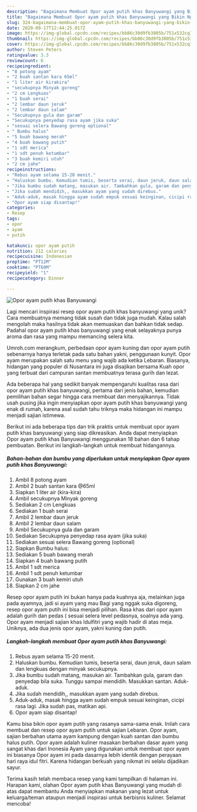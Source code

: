 ```yaml
---
description: "Bagaimana Membuat Opor ayam putih khas Banyuwangi yang Bikin Ngiler"
title: "Bagaimana Membuat Opor ayam putih khas Banyuwangi yang Bikin Ngiler"
slug: 324-bagaimana-membuat-opor-ayam-putih-khas-banyuwangi-yang-bikin-ngiler
date: 2020-09-17T12:44:25.017Z
image: https://img-global.cpcdn.com/recipes/bb86c30d9fb3805b/751x532cq70/opor-ayam-putih-khas-banyuwangi-foto-resep-utama.jpg
thumbnail: https://img-global.cpcdn.com/recipes/bb86c30d9fb3805b/751x532cq70/opor-ayam-putih-khas-banyuwangi-foto-resep-utama.jpg
cover: https://img-global.cpcdn.com/recipes/bb86c30d9fb3805b/751x532cq70/opor-ayam-putih-khas-banyuwangi-foto-resep-utama.jpg
author: Steven Peters
ratingvalue: 3.3
reviewcount: 6
recipeingredient:
- "8 potong ayam"
- "2 buah santan kara 65ml"
- "1 liter air kirakira"
- "secukupnya Minyak goreng"
- "2 cm Lengkuas"
- "1 buah serai"
- "2 lembar daun jeruk"
- "2 lembar daun salam"
- "Secukupnya gula dan garam"
- "Secukupnya penyedap rasa ayam jika suka"
- "sesuai selera Bawang goreng optional"
- " Bumbu halus"
- "5 buah bawang merah"
- "4 buah bawang putih"
- "1 sdt merica"
- "1 sdt penuh ketumbar"
- "3 buah kemiri utuh"
- "2 cm jahe"
recipeinstructions:
- "Rebus ayam selama 15-20 menit."
- "Haluskan bumbu. Kemudian tumis, beserta serai, daun jeruk, daun salam dan lengkuas dengan minyak secukupnya."
- "Jika bumbu sudah matang, masukan air. Tambahkan gula, garam dan penyedap bila suka. Tunggu sampai mendidih. Masukkan santan. Aduk-aduk."
- "Jika sudah mendidih,, masukkan ayam yang sudah direbus."
- "Aduk-aduk, masak hingga ayam sudah empuk sesuai keinginan, cicipi rasa lagi. Jika sudah pas, matikan api."
- "Opor ayam siap disantap!"
categories:
- Resep
tags:
- opor
- ayam
- putih

katakunci: opor ayam putih 
nutrition: 212 calories
recipecuisine: Indonesian
preptime: "PT12M"
cooktime: "PT60M"
recipeyield: "1"
recipecategory: Dinner

---
```



![Opor ayam putih khas Banyuwangi](https://img-global.cpcdn.com/recipes/bb86c30d9fb3805b/751x532cq70/opor-ayam-putih-khas-banyuwangi-foto-resep-utama.jpg)

Lagi mencari inspirasi resep opor ayam putih khas banyuwangi yang unik? Cara membuatnya memang tidak susah dan tidak juga mudah. Kalau salah mengolah maka hasilnya tidak akan memuaskan dan bahkan tidak sedap. Padahal opor ayam putih khas banyuwangi yang enak selayaknya punya aroma dan rasa yang mampu memancing selera kita.

Umroh.com merangkum, perbedaan opor ayam kuning dan opor ayam putih sebenarnya hanya terletak pada satu bahan yakni, penggunaan kunyit. Opor ayam merupakan salah satu menu yang wajib ada ketika Lebaran. Biasanya, hidangan yang populer di Nusantara ini juga disajikan bersama Kuah opor yang terbuat dari campuran santan membuatnya terasa gurih dan lezat.

Ada beberapa hal yang sedikit banyak mempengaruhi kualitas rasa dari opor ayam putih khas banyuwangi, pertama dari jenis bahan, kemudian pemilihan bahan segar hingga cara membuat dan menyajikannya. Tidak usah pusing jika ingin menyiapkan opor ayam putih khas banyuwangi yang enak di rumah, karena asal sudah tahu triknya maka hidangan ini mampu menjadi sajian istimewa.


Berikut ini ada beberapa tips dan trik praktis untuk membuat opor ayam putih khas banyuwangi yang siap dikreasikan. Anda dapat menyiapkan Opor ayam putih khas Banyuwangi menggunakan 18 bahan dan 6 tahap pembuatan. Berikut ini langkah-langkah untuk membuat hidangannya.

<!--inarticleads1-->

##### Bahan-bahan dan bumbu yang diperlukan untuk menyiapkan Opor ayam putih khas Banyuwangi:

1. Ambil 8 potong ayam
1. Ambil 2 buah santan kara @65ml
1. Siapkan 1 liter air (kira-kira)
1. Ambil secukupnya Minyak goreng
1. Sediakan 2 cm Lengkuas
1. Sediakan 1 buah serai
1. Ambil 2 lembar daun jeruk
1. Ambil 2 lembar daun salam
1. Ambil Secukupnya gula dan garam
1. Sediakan Secukupnya penyedap rasa ayam (jika suka)
1. Sediakan sesuai selera Bawang goreng (optional)
1. Siapkan  Bumbu halus:
1. Sediakan 5 buah bawang merah
1. Siapkan 4 buah bawang putih
1. Ambil 1 sdt merica
1. Ambil 1 sdt penuh ketumbar
1. Gunakan 3 buah kemiri utuh
1. Siapkan 2 cm jahe


Resep opor ayam putih ini bukan hanya pada kuahnya aja, melainkan juga pada ayamnya, jadi si ayam yang mau Bagi yang nggak suka digoreng, resep opor ayam putih ini bisa menjadi pilihan. Rasa khas dari opor ayam adalah gurih dan pedas ( sesuai selera level pedasnya, soalnya ada yang. Opor ayam menjadi sajian khas Idulfitri yang wajib hadir di atas meja. Uniknya, ada dua jenis opor ayam, yakni kuning dan putih. 

<!--inarticleads2-->

##### Langkah-langkah membuat Opor ayam putih khas Banyuwangi:

1. Rebus ayam selama 15-20 menit.
1. Haluskan bumbu. Kemudian tumis, beserta serai, daun jeruk, daun salam dan lengkuas dengan minyak secukupnya.
1. Jika bumbu sudah matang, masukan air. Tambahkan gula, garam dan penyedap bila suka. Tunggu sampai mendidih. Masukkan santan. Aduk-aduk.
1. Jika sudah mendidih,, masukkan ayam yang sudah direbus.
1. Aduk-aduk, masak hingga ayam sudah empuk sesuai keinginan, cicipi rasa lagi. Jika sudah pas, matikan api.
1. Opor ayam siap disantap!


Kamu bisa bikin opor ayam putih yang rasanya sama-sama enak. Inilah cara membuat dan resep opor ayam putih untuk sajian Lebaran. Opor ayam, sajian berbahan utama ayam kampung dengan kuah santan dan bumbu halus putih. Opor ayam adalah kuliner masakan berbahan dasar ayam yang sangat khas dari Inonesia Ayam yang digunakan untuk membuat opor ayam ini biasanya Opor ayam ini pada dasarnya lebih identik dengan perayaan hari raya idul fitri. Karena hidangan berkuah yang nikmat ini selalu dijadikan sayur. 

Terima kasih telah membaca resep yang kami tampilkan di halaman ini. Harapan kami, olahan Opor ayam putih khas Banyuwangi yang mudah di atas dapat membantu Anda menyiapkan makanan yang lezat untuk keluarga/teman ataupun menjadi inspirasi untuk berbisnis kuliner. Selamat mencoba!
